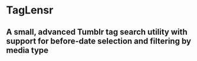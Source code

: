 # TagLensr

## A small, advanced Tumblr tag search utility with support for before-date selection and filtering by media type
